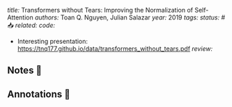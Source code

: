 *title:* Transformers without Tears: Improving the Normalization of Self-Attention
*authors:* Toan Q. Nguyen, Julian Salazar
*year:* 2019
*tags:* 
*status:* #📥
*related:*
*code:*
- Interesting presentation: https://tnq177.github.io/data/transformers_without_tears.pdf
*review:*

## Notes 📍

## Annotations 📖